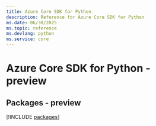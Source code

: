 ```yaml
---
title: Azure Core SDK for Python
description: Reference for Azure Core SDK for Python
ms.date: 06/30/2025
ms.topic: reference
ms.devlang: python
ms.service: core
---
```

# Azure Core SDK for Python - preview
## Packages - preview
[!INCLUDE [packages](core-index.md)]